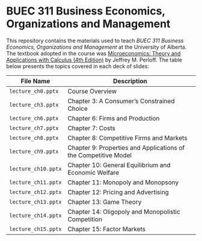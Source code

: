 # BUEC 311 Business Economics, Organizations and Management
This repository contains the materials used to teach *BUEC 311 Business Economics, Organizations and Management* at the University of Alberta. The textbook adopted in the course was [Microeconomics: Theory and Applications with Calculus (4th Edition)](https://www.pearson.com/us/higher-education/product/Perloff-Microeconomics-Theory-and-Applications-with-Calculus-4th-Edition/9780134167381.html) by Jeffrey M. Perloff. The table below presents the topics covered in each deck of slides:

| File Name | Description |
| ------------- | ------------- |
| `lecture_ch0.pptx` | Course Overview
| `lecture_ch3.pptx` | Chapter 3: A Consumer’s Constrained Choice
| `lecture_ch6.pptx` | Chapter 6: Firms and Production
| `lecture_ch7.pptx` | Chapter 7: Costs
| `lecture_ch8.pptx` | Chapter 8: Competitive Firms and Markets
| `lecture_ch9.pptx` | Chapter 9: Properties and Applications of the Competitive Model
| `lecture_ch10.pptx` | Chapter 10: General Equilibrium and Economic Welfare
| `lecture_ch11.pptx` | Chapter 11: Monopoly and Monopsony
| `lecture_ch12.pptx` | Chapter 12: Pricing and Advertising
| `lecture_ch13.pptx` | Chapter 13: Game Theory
| `lecture_ch14.pptx` | Chapter 14: Oligopoly and Monopolistic Competition
| `lecture_ch15.pptx` | Chapter 15: Factor Markets
